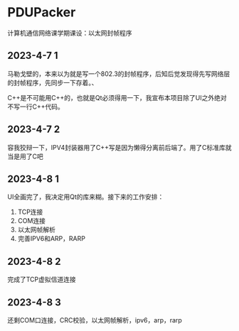 # PDUPacker

计算机通信网络课学期课设：以太网封帧程序

## 2023-4-7 1

马勒戈壁的，本来以为就是写一个802.3的封帧程序，后知后觉发现得先写网络层的封帧程序，先同步一下存着。、

C++是不可能用C++的，也就是Qt必须得用一下，我宣布本项目除了UI之外绝对不写一行C++代码。

## 2023-4-7 2

容我狡辩一下，IPV4封装器用了C++写是因为懒得分离前后端了。用了C标准库就当是用了C吧

## 2023-4-8 1

UI全画完了，我决定用Qt的库来糊。接下来的工作安排：

1. TCP连接
2. COM连接
3. 以太网帧解析
4. 完善IPV6和ARP，RARP

## 2023-4-8 2

完成了TCP虚拟信道连接

## 2023-4-8 3

还剩COM口连接，CRC校验，以太网帧解析，ipv6，arp，rarp
